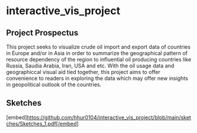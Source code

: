 # interactive_vis_project

## Project Prospectus
This project seeks to visualize crude oil import and export data of countries in Europe and/or in Asia in order to summarize the geographical pattern of resource dependency of the region to influential oil producing countries like Russia, Saudia Arabia, Iran, USA and etc. With the oil usage data and geographiccal visual aid tied together, this project aims to offer convenience to readers in exploring the data which may offer new insights in geopolitical outlook of the countries.

## Sketches
[embed]https://github.com/hhur0104/interactive_vis_project/blob/main/sketches/Sketches_1.pdf[/embed]

